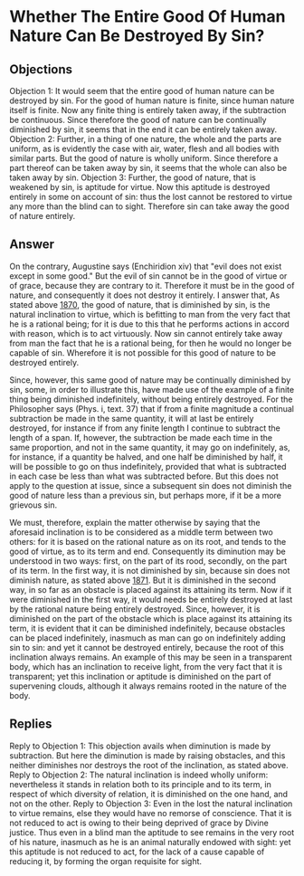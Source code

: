 # Whether The Entire Good Of Human Nature Can Be Destroyed By Sin?
## Objections
Objection 1: It would seem that the entire good of human nature can be destroyed by sin. For the good of human nature is finite, since human nature itself is finite. Now any finite thing is entirely taken away, if the subtraction be continuous. Since therefore the good of nature can be continually diminished by sin, it seems that in the end it can be entirely taken away.
Objection 2: Further, in a thing of one nature, the whole and the parts are uniform, as is evidently the case with air, water, flesh and all bodies with similar parts. But the good of nature is wholly uniform. Since therefore a part thereof can be taken away by sin, it seems that the whole can also be taken away by sin.
Objection 3: Further, the good of nature, that is weakened by sin, is aptitude for virtue. Now this aptitude is destroyed entirely in some on account of sin: thus the lost cannot be restored to virtue any more than the blind can to sight. Therefore sin can take away the good of nature entirely.
## Answer
On the contrary, Augustine says (Enchiridion xiv) that "evil does not exist except in some good." But the evil of sin cannot be in the good of virtue or of grace, because they are contrary to it. Therefore it must be in the good of nature, and consequently it does not destroy it entirely.
I answer that, As stated above [1870](A[1]), the good of nature, that is diminished by sin, is the natural inclination to virtue, which is befitting to man from the very fact that he is a rational being; for it is due to this that he performs actions in accord with reason, which is to act virtuously. Now sin cannot entirely take away from man the fact that he is a rational being, for then he would no longer be capable of sin. Wherefore it is not possible for this good of nature to be destroyed entirely.

Since, however, this same good of nature may be continually diminished by sin, some, in order to illustrate this, have made use of the example of a finite thing being diminished indefinitely, without being entirely destroyed. For the Philosopher says (Phys. i, text. 37) that if from a finite magnitude a continual subtraction be made in the same quantity, it will at last be entirely destroyed, for instance if from any finite length I continue to subtract the length of a span. If, however, the subtraction be made each time in the same proportion, and not in the same quantity, it may go on indefinitely, as, for instance, if a quantity be halved, and one half be diminished by half, it will be possible to go on thus indefinitely, provided that what is subtracted in each case be less than what was subtracted before. But this does not apply to the question at issue, since a subsequent sin does not diminish the good of nature less than a previous sin, but perhaps more, if it be a more grievous sin.

We must, therefore, explain the matter otherwise by saying that the aforesaid inclination is to be considered as a middle term between two others: for it is based on the rational nature as on its root, and tends to the good of virtue, as to its term and end. Consequently its diminution may be understood in two ways: first, on the part of its rood, secondly, on the part of its term. In the first way, it is not diminished by sin, because sin does not diminish nature, as stated above [1871](A[1]). But it is diminished in the second way, in so far as an obstacle is placed against its attaining its term. Now if it were diminished in the first way, it would needs be entirely destroyed at last by the rational nature being entirely destroyed. Since, however, it is diminished on the part of the obstacle which is place against its attaining its term, it is evident that it can be diminished indefinitely, because obstacles can be placed indefinitely, inasmuch as man can go on indefinitely adding sin to sin: and yet it cannot be destroyed entirely, because the root of this inclination always remains. An example of this may be seen in a transparent body, which has an inclination to receive light, from the very fact that it is transparent; yet this inclination or aptitude is diminished on the part of supervening clouds, although it always remains rooted in the nature of the body.
## Replies
Reply to Objection 1: This objection avails when diminution is made by subtraction. But here the diminution is made by raising obstacles, and this neither diminishes nor destroys the root of the inclination, as stated above.
Reply to Objection 2: The natural inclination is indeed wholly uniform: nevertheless it stands in relation both to its principle and to its term, in respect of which diversity of relation, it is diminished on the one hand, and not on the other.
Reply to Objection 3: Even in the lost the natural inclination to virtue remains, else they would have no remorse of conscience. That it is not reduced to act is owing to their being deprived of grace by Divine justice. Thus even in a blind man the aptitude to see remains in the very root of his nature, inasmuch as he is an animal naturally endowed with sight: yet this aptitude is not reduced to act, for the lack of a cause capable of reducing it, by forming the organ requisite for sight.